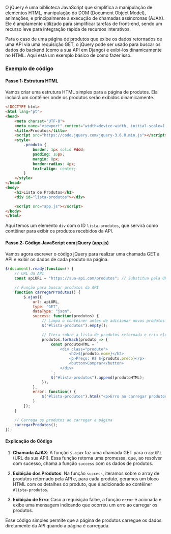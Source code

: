 O jQuery é uma biblioteca JavaScript que simplifica a manipulação de elementos HTML, manipulação do DOM (Document Object Model), animações, e principalmente a execução de chamadas assíncronas (AJAX). Ele é amplamente utilizado para simplificar tarefas de front-end, sendo um recurso leve para integração rápida de recursos interativos.

Para o caso de uma página de produtos que exibe os dados retornados de uma API via uma requisição GET, o jQuery pode ser usado para buscar os dados do backend (como a sua API em Django) e exibi-los dinamicamente no HTML. Aqui está um exemplo básico de como fazer isso.

### Exemplo de código

#### Passo 1: Estrutura HTML
Vamos criar uma estrutura HTML simples para a página de produtos. Ela incluirá um contêiner onde os produtos serão exibidos dinamicamente.

```html
<!DOCTYPE html>
<html lang="pt">
<head>
    <meta charset="UTF-8">
    <meta name="viewport" content="width=device-width, initial-scale=1.0">
    <title>Produtos</title>
    <script src="https://code.jquery.com/jquery-3.6.0.min.js"></script>
    <style>
        .produto {
            border: 1px solid #ddd;
            padding: 16px;
            margin: 8px;
            border-radius: 4px;
            text-align: center;
        }
    </style>
</head>
<body>
    <h1>Lista de Produtos</h1>
    <div id="lista-produtos"></div>

    <script src="app.js"></script>
</body>
</html>
```

Aqui temos um elemento `div` com o ID `lista-produtos`, que servirá como contêiner para exibir os produtos recebidos da API.

#### Passo 2: Código JavaScript com jQuery (app.js)

Vamos agora escrever o código jQuery para realizar uma chamada GET à API e exibir os dados de cada produto na página.

```javascript
$(document).ready(function() {
    // URL da API
    const apiURL = "https://sua-api.com/produtos"; // Substitua pela URL real da sua API

    // Função para buscar produtos da API
    function carregarProdutos() {
        $.ajax({
            url: apiURL,
            type: "GET",
            dataType: "json",
            success: function(produtos) {
                // Limpa o contêiner antes de adicionar novos produtos
                $("#lista-produtos").empty();

                // Itera sobre a lista de produtos retornada e cria elementos HTML para cada um
                produtos.forEach(produto => {
                    const produtoHTML = `
                        <div class="produto">
                            <h2>${produto.nome}</h2>
                            <p>Preço: R$ ${produto.preco}</p>
                            <button>Comprar</button>
                        </div>
                    `;
                    $("#lista-produtos").append(produtoHTML);
                });
            },
            error: function() {
                $("#lista-produtos").html("<p>Erro ao carregar produtos.</p>");
            }
        });
    }

    // Carrega os produtos ao carregar a página
    carregarProdutos();
});
```

#### Explicação do Código

1. **Chamada AJAX**: A função `$.ajax` faz uma chamada GET para o `apiURL` (URL da sua API). Essa função retorna uma promessa, que, ao resolver com sucesso, chama a função `success` com os dados de produtos.

2. **Exibição dos Produtos**: Na função `success`, iteramos sobre o array de produtos retornado pela API e, para cada produto, geramos um bloco HTML com os detalhes do produto, que é adicionado ao contêiner `#lista-produtos`.

3. **Exibição de Erro**: Caso a requisição falhe, a função `error` é acionada e exibe uma mensagem indicando que ocorreu um erro ao carregar os produtos.

Esse código simples permite que a página de produtos carregue os dados diretamente da API quando a página é carregada.
